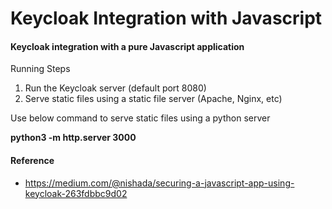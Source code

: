 # Keycloak Integration with Javascript
#### Keycloak integration with a pure Javascript application

Running Steps
1. Run the Keycloak server (default port 8080)
2. Serve static files using a static file server (Apache, Nginx, etc)

Use below command to serve static files using a python server

**python3 -m http.server 3000**

#### Reference

- https://medium.com/@nishada/securing-a-javascript-app-using-keycloak-263fdbbc9d02
